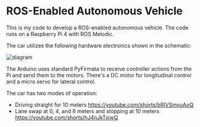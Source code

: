 # ROS-Enabled Autonomous Vehicle
This is my code to develop a ROS-enabled autonomous vehicle. The code runs on a Raspberry Pi 4 with ROS Melodic. 

The car utilizes the following hardware electronics shown in the schematic:

![diagram](https://github.com/AhmedFathyAbdelkhalek/ROS-Enabled-Autonomous-Vehicle/assets/89396236/5e08145b-5d8d-4990-b7e7-ed099c4345bf)

The Arduino uses standard PyFirmata to receive controller actions from the Pi and send them to the motors. There's a DC motor for longitudinal control and a micro servo for lateral control.

The car has two modes of operation:

- Driving straight for 10 meters https://youtube.com/shorts/bRIVSmyuAoQ
- Lane swap at 0, 4, and 8 meters and stopping at 10 meters https://youtube.com/shorts/hJ4nJkTxiwQ